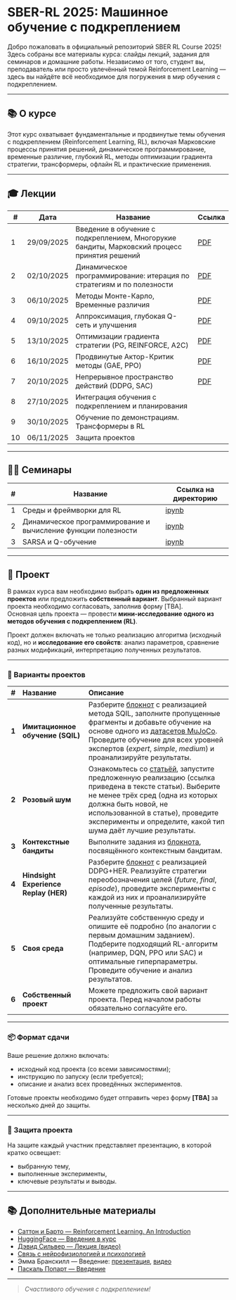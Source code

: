 # SBER-RL 2025: Машинное обучение с подкреплением

Добро пожаловать в официальный репозиторий SBER RL Course 2025! Здесь собраны все материалы курса: слайды лекций, задания для семинаров и домашние работы. Независимо от того, студент вы, преподаватель или просто увлечённый темой Reinforcement Learning — здесь вы найдёте всё необходимое для погружения в мир обучения с подкреплением.

---



## 📚 О курсе

Этот курс охватывает фундаментальные и продвинутые темы обучения с подкреплением (Reinforcement Learning, RL), включая Марковские процессы принятия решений, динамическое программирование, временные различие, глубокий RL, методы оптимизации градиента стратегии, трансформеры, офлайн RL и практические применения. 


---

## 🎓 Лекции

| #  | Дата       | Название                                                                                     | Ссылка                                                   |
| -- | ---------- | -------------------------------------------------------------------------------------------- | ---------------------------------------------------------------- |
| 1  | 29/09/2025 | Введение в обучение с подкреплением, Многорукие бандиты, Марковский процесс принятия решений |   [PDF](lectures/01_Введение-бандиты-МППР.pdf)                                                               |
| 2  | 02/10/2025 | Динамическое программирование: итерация по стратегиям и по полезности                        |    [PDF](lectures/02_Динамическое_программирование__итерация_по_стратегиям_и_по_полезности.pdf)                                                              |
| 3  | 06/10/2025 | Методы Монте-Карло, Временные различия                                                       |    [PDF](lectures/03_Методы%20Монте-Карло%20Временные%20различия.pdf)                                                              |
| 4  | 09/10/2025 | Аппроксимация, глубокая Q-сеть и улучшения                                                   |    [PDF](lectures/04_Аппроксимация%2C%20глубокая%20Q-сеть%20и%20улучшения.pdf)                                                              |
| 5  | 13/10/2025 | Оптимизации градиента стратегии (PG, REINFORCE, A2C)                                         |     [PDF](lectures/05_Оптимизации_градиента_стратегии.pdf)                                                             |
| 6  | 16/10/2025 | Продвинутые Актор-Критик методы (GAE, PPO)                                                   |     [PDF](lectures/06_Продвинутые_Актор_Критик_методы_GAE_PPO.pdf)                                                             |
| 7  | 20/10/2025 | Непрерывное пространство действий (DDPG, SAC)                                                |   [PDF](lectures/07_Continuous.pdf)                                                         |
| 8  | 27/10/2025 | Интеграция обучения с подкреплением и планирования                                           |                                                                  |
| 9 | 30/10/2025 | Обучение по демонстрациям. Трансформеры в RL                                                 |                                                                  |
| 10 | 06/11/2025 | Защита проектов                                                                              |                                                                  |



---

## 🧑‍💻 Семинары

| #  | Название                                 | Ссылка на директорию                     |
|----|---------------------------------------|-----------------------------------|
| 1  | Среды и фреймворки для RL | [ipynb](seminars/01_Main_Components_Frameworks.ipynb) |
| 2  | Динамическое программирование и вычисление функции полезности | [ipynb](seminars/02_Dynamic_Prog_MC_TD.ipynb) |
| 3  | SARSA и Q-обучение | [ipynb](seminars/03_SARSA_Q.ipynb) |


--- 

## 📘 Проект

В рамках курса вам необходимо выбрать **один из предложенных проектов** или предложить **собственный вариант**. Выбранный вариант проекта необходимо согласовать, заполнив форму [TBA].  
Основная цель проекта — провести **мини-исследование одного из методов обучения с подкреплением (RL)**.  

Проект должен включать не только реализацию алгоритма (исходный код), но и **исследование его свойств**: анализ параметров, сравнение разных модификаций, интерпретацию полученных результатов.

---

### 🧩 Варианты проектов

| # | Название | Описание |
|:-:|:----------|:----------|
| **1** | **Имитационное обучение (SQIL)** | Разберите [блокнот](projects/SQIL.ipynb) с реализацией метода SQIL, заполните пропущенные фрагменты и добавьте обучение на основе одного из [датасетов MuJoCo](https://minari.farama.org/main/datasets/mujoco/). Проведите обучение для всех уровней экспертов (*expert*, *simple*, *medium*) и проанализируйте результаты. |
| **2** | **Розовый шум** | Ознакомьтесь со [статьёй](https://openreview.net/forum?id=hQ9V5QN27eS), запустите предложенную реализацию (ссылка приведена в тексте статьи). Выберите не менее трёх сред (одна из которых должна быть новой, не использованной в статье), проведите эксперименты и определите, какой тип шума даёт лучшие результаты. |
| **3** | **Контекстные бандиты** | Выполните задания из [блокнота](projects/Bandits.ipynb), посвящённого контекстным бандитам. |
| **4** | **Hindsight Experience Replay (HER)** | Разберите [блокнот](projects/HER.ipynb) с реализацией DDPG+HER. Реализуйте стратегии переобозначения целей (*future*, *final*, *episode*), проведите эксперименты с каждой из них и проанализируйте полученные результаты. |
| **5** | **Своя среда** | Реализуйте собственную среду и опишите её подробно (по аналогии с первым домашним заданием). Подберите подходящий RL-алгоритм (например, DQN, PPO или SAC) и оптимальные гиперпараметры. Проведите обучение и анализ результатов. |
| **6** | **Собственный проект** | Можете предложить свой вариант проекта. Перед началом работы обязательно согласуйте его. |

---

### 📦 Формат сдачи

Ваше решение должно включать:
- исходный код проекта (со всеми зависимостями);
- инструкцию по запуску (если требуется);
- описание и анализ всех проведённых экспериментов.

Готовые проекты необходимо будет отправить через форму **[TBA]** за несколько дней до защиты.

---

### 🎤 Защита проекта

На защите каждый участник представляет презентацию, в которой кратко освещает:
- выбранную тему,
- выполненные эксперименты,
- ключевые результаты и выводы.


---

## 📚 Дополнительные материалы

- [Саттон и Барто — Reinforcement Learning. An Introduсtion](https://disk.yandex.ru/i/S92-w_CkJVfZmw)  
- [HuggingFace — Введение в курс](https://huggingface.co/learn/deep-rl-course/unit0/introduction)  
- [Дэвид Сильвер — Лекция (видео)](https://www.youtube.com/watch?v=2pWv7GOvuf0)  
- [Связь с нейрофизиологией и психологией](http://www.scholarpedia.org/article/Reinforcement_learning)  
- Эмма Бранскилл — Введение: [презентация](https://web.stanford.edu/class/cs234/slides/lecture1.pdf), [видео](https://youtu.be/FgzM3zpZ55o)  
- [Паскаль Попарт — Введение](https://cs.uwaterloo.ca/~ppoupart/teaching/cs885-spring18/slides/cs885-lecture1a.pdf)  


---
> *Счастливого обучения с подкреплением!*
